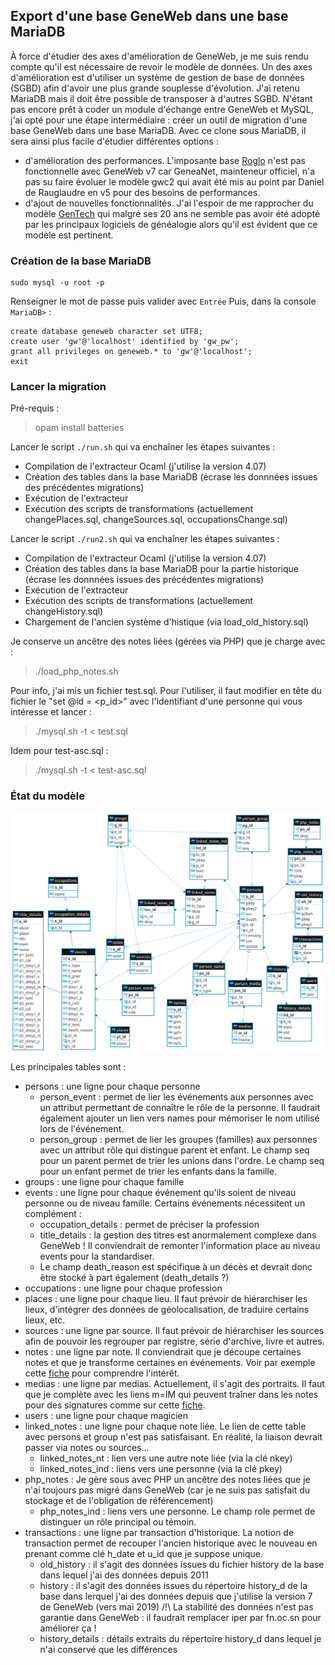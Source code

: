 ## Export d'une base GeneWeb dans une base MariaDB

À force d'étudier des axes d'amélioration de GeneWeb, je me suis rendu compte qu'il est nécessaire de revoir le modèle de données. Un des axes d'amélioration est d'utiliser un système de gestion de base de données (SGBD) afin d'avoir une plus grande souplesse d'évolution. J'ai retenu MariaDB mais il doit être possible de transposer à d'autres SGBD. N'étant pas encore prêt à coder un module d'échange entre GeneWeb et MySQL, j'ai opté pour une étape intermédiaire : créer un outil de migration d'une base GeneWeb dans une base MariaDB. Avec ce clone sous MariaDB, il sera ainsi plus facile d'étudier différentes options :
* d'amélioration des performances. L'imposante base [Roglo](http://roglo.eu/roglo) n'est pas fonctionnelle avec GeneWeb v7 car GeneaNet, mainteneur officiel, n'a pas su faire évoluer le modèle gwc2 qui avait été mis au point par Daniel de Rauglaudre en v5 pour des besoins de performances.
* d'ajout de nouvelles fonctionnalités. J'ai l'espoir de me rapprocher du modèle [GenTech](https://www.ngsgenealogy.org/history/) qui malgré ses 20 ans ne semble pas avoir été adopté par les principaux logiciels de généalogie alors qu'il est évident que ce modèle est pertinent.

### Création de la base MariaDB
```
sudo mysql -u root -p
```
Renseigner le mot de passe puis valider avec `Entrée`
Puis, dans la console `MariaDB>` :
```
create database geneweb character set UTF8;
create user 'gw'@'localhost' identified by 'gw_pw';
grant all privileges on geneweb.* to 'gw'@'localhost';
exit
```

### Lancer la migration

Pré-requis :

> opam install batteries

Lancer le script ```./run.sh``` qui va enchaîner les étapes suivantes :
* Compilation de l'extracteur Ocaml (j'utilise la version 4.07)
* Création des tables dans la base MariaDB (écrase les donnnées issues des précédentes migrations)
* Exécution de l'extracteur
* Exécution des scripts de transformations (actuellement changePlaces.sql, changeSources.sql, occupationsChange.sql)

Lancer le script ```./run2.sh``` qui va enchaîner les étapes suivantes :
* Compilation de l'extracteur Ocaml (j'utilise la version 4.07)
* Création des tables dans la base MariaDB pour la partie historique (écrase les donnnées issues des précédentes migrations)
* Exécution de l'extracteur
* Exécution des scripts de transformations (actuellement changeHistory.sql)
* Chargement de l'ancien système d'histique (via load_old_history.sql)

Je conserve un ancêtre des notes liées (gérées via PHP) que je charge avec :

> ./load_php_notes.sh

Pour info, j'ai mis un fichier test.sql. Pour l'utiliser, il faut modifier en tête du fichier le "set @id = <p_id>" avec l'identifiant d'une personne qui vous intéresse et lancer :

> ./mysql.sh -t < test.sql

Idem pour test-asc.sql :

> ./mysql.sh -t < test-asc.sql

### État du modèle
![Modèle](modele.png)

Les principales tables sont :
* persons : une ligne pour chaque personne
  * person_event : permet de lier les événements aux personnes avec un attribut permettant de connaître le rôle de la personne. Il faudrait également ajouter un lien vers names pour mémoriser le nom utilisé lors de l'événement.
  * person_group : permet de lier les groupes (familles) aux personnes avec un attribut rôle qui distingue parent et enfant. Le champ seq pour un parent permet de trier les unions dans l'ordre. Le champ seq pour un enfant permet de trier les enfants dans la famille.
* groups : une ligne pour chaque famille
* events : une ligne pour chaque événement qu'ils soient de niveau personne ou de niveau famille. Certains événements nécessitent un complément :
  * occupation_details : permet de préciser la profession
  * title_details : la gestion des titres est anormalement complexe dans GeneWeb ! Il conviendrait de remonter l'information place au niveau events pour la standardiser.
  * Le champ death_reason est spécifique à un décès et devrait donc être stocké à part également (death_details ?)
* occupations : une ligne pour chaque profession
* places : une ligne pour chaque lieu. Il faut prévoir de hiérarchiser les lieux, d'intégrer des données de géolocalisation, de traduire certains lieux, etc.
* sources : une ligne par source. Il faut prévoir de hiérarchiser les sources afin de pouvoir les regrouper par registre, série d'archive, livre et autres.
* notes : une ligne par note. Il conviendrait que je découpe certaines notes et que je transforme certaines en événements. Voir par exemple cette [fiche](https://lledieu.org/?p=robert&n=vainet&oc=1) pour comprendre l'intérêt.
* medias : une ligne par medias. Actuellement, il s'agit des portraits. Il faut que je complète avec les liens m=IM qui peuvent traîner dans les notes pour des signatures comme sur cette [fiche](https://lledieu.org/?p=stanislas&n=gamot&oc=5).
* users : une ligne pour chaque magicien
* linked_notes : une ligne pour chaque note liée. Le lien de cette table avec persons et group n'est pas satisfaisant. En réalité, la liaison devrait passer via notes ou sources...
  * linked_notes_nt : lien vers une autre note liée (via la clé nkey)
  * linked_notes_ind : liens vers une personne (via la clé pkey)
* php_notes : Je gère sous avec PHP un ancêtre des notes liées que je n'ai toujours pas migré dans GeneWeb (car je ne suis pas satisfait du stockage et de l'obligation de référencement)
  * php_notes_ind : liens vers une personne. Le champ role permet de distinguer un rôle principal ou témoin.
* transactions : une ligne par transaction d'historique. La notion de transaction permet de recouper l'ancien historique avec le nouveau en prenant comme clé h_date et u_id que je suppose unique.
  * old_history : il s'agit des données issues du fichier history de la base dans lequel j'ai des données depuis 2011
  * history : il s'agit des données issues du répertoire history_d de la base dans lerquel j'ai des données depuis que j'utilise la version 7 de GeneWeb (vers mai 2019) /!\ La stabilité des données n'est pas garantie dans GeneWeb : il faudrait remplacer iper par fn.oc.sn pour améliorer ça !
  * history_details : détails extraits du répertoire history_d dans lequel je n'ai conservé que les différences
